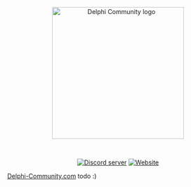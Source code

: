 <div align="center">
  <p>
    <a href="https://delphi-community.com"><img src="https://delphi-community.com/img/delphicommunity.png" alt="Delphi Community logo" height="300px" /></a>    
  </p>
  <br />
  <p>
    <a href="https://discord.gg/c382VBk"><img src="https://img.shields.io/discord/623794270255579146?label=Discord&style=plastic" alt="Discord server" /></a>
    <a href="https://delphi-community.com"><img src="https://img.shields.io/website?down_message=offline&style=plastic&up_message=online&url=https%3A%2F%2Fdelphi-community.com" alt="Website" /></a>
  </p>
</div>

[Delphi-Community.com](https://Delphi-Community.com)
todo :)
